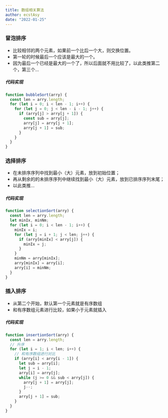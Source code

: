 ```yaml
---
title: 数组相关算法
author: ecstAsy
date: "2022-01-25"
---
```


### 冒泡排序

- 比较相邻的两个元素，如果前一个比后一个大，则交换位置。
- 第一轮的时候最后一个应该是最大的一个。
- 因为最后一个已经是最大的一个了，所以后面就不用比较了，以此类推第二个，第三个...

##### 代码实现

```js
function bubbleSort(arry) {
  const len = arry.length;
  for (let i = 0; i < len - 1; i++) {
    for (let j = 0; j < len - i - 1; j++) {
      if (arry[j] > arry[j + 1]) {
        const sub = arry[j];
        arry[j] = arry[j + 1];
        arry[j + 1] = sub;
      }
    }
  }
}
```

### 选择排序

- 在未排序序列中找到最小（大）元素，放到初始位置；
- 再从剩余的的未排序序列中继续找到最小（大）元素，放到已排序序列末尾；
- 以此类推...

##### 代码实现

```js
function selectionSort(arry) {
  const len = arry.length;
  let minIx, minNm;
  for (let i = 0; i < len - 1; i++) {
    minIx = i;
    for (let j = i + 1; j < len; j++) {
      if (arry[minIx] < arry[j]) {
        minIx = j;
      }
    }
    minNm = arry[minIx];
    arry[minIx] = arry[i];
    arry[i] = minNm;
  }
}
```

### 插入排序

- 从第二个开始，默认第一个元素就是有序数组
- 和有序数组元素进行比较，如果小于元素就插入

##### 代码实现

```js
function insertionSort(arry) {
  const len = arry.length;
  // 升序
  for (let i = 1; i < len; i++) {
    // 和有序数组进行对比
    if (arry[i] < arry[i - 1]) {
      let sub = arry[i];
      let j = i - 1;
      arry[i] = arry[j];
      while (j >= 0 && sub < arry[j]) {
        arry[j + 1] = arry[j];
        j--;
      }
      arry[j + 1] = sub;
    }
  }
}
```
